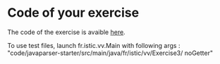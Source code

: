# Code of your exercise

The code of the exercise is avaible [here](/code/javaparser-starter/src/main/java/fr/istic/vv/NoGetterReporter.java).

To use test files, launch fr.istic.vv.Main with following args : "code/javaparser-starter/src/main/java/fr/istic/vv/Exercise3/ noGetter"
